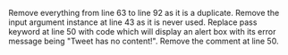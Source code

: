 Remove everything from line 63 to line 92 as it is a duplicate.
Remove the input argument instance at line 43 as it is never used.
Replace pass keyword at line 50 with code which will display an alert box with its error message being "Tweet has no content!".
Remove the comment at line 50.
